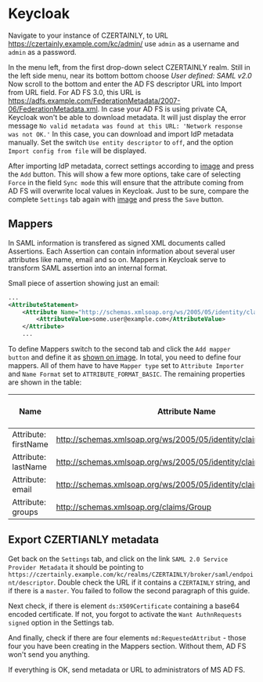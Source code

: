# Keycloak

Navigate to your instance of CZERTAINLY, to URL https://czertainly.example.com/kc/admin/ use `admin` as a username and `admin` as a password.

In the menu left, from the first drop-down select CZERTAINLY realm. Still in the left side menu, near its bottom bottom choose *User defined: SAML v2.0* Now scroll to the bottom and enter the AD FS descriptor URL into Import from URL field. For AD FS 3.0, this URL is https://adfs.example.com/FederationMetadata/2007-06/FederationMetadata.xml. In case your AD FS is using private CA, Keycloak won't be able to download metadata. It will just display the error message `No valid metadata was found at this URL: 'Network response was not OK.'` In this case, you can download and import IdP metadata manually. Set the switch `Use entity descriptor` to `off`, and the option `Import config from file` will be displayed.

After importing IdP metadata, correct settings according to [image](../../../../docs/assets/Keycloak-MSADFS.png) and press the `Add` button. This will show a few more options, take care of selecting `Force` in the field `Sync mode` this will ensure that the attribute coming from AD FS will overwrite local values in Keycloak. Just to be sure, compare the complete `Settings` tab again with [image](../../../../docs/assets/Keycloak-MSADFS.png) and press the `Save` button.

## Mappers

In SAML information is transfered as signed XML documents called Assertions. Each Assertion can contain information about several user attributes like name, email and so on. Mappers in Keycloak serve to transform SAML assertion into an internal format.

Small piece of assertion showing just an email:

```XML
...
<AttributeStatement>
    <Attribute Name="http://schemas.xmlsoap.org/ws/2005/05/identity/claims/emailaddress">
        <AttributeValue>some.user@example.com</AttributeValue>
    </Attribute>
    ...
```

To define Mappers switch to the second tab and click the `Add mapper button` and define it as [shown on image](../../../../docs/assets/Keycloak-email-Mapper.png). In total, you need to define four mappers. All of them have to have `Mapper type` set to `Attribute Importer` and `Name Format` set to `ATTRIBUTE_FORMAT_BASIC`. The remaining properties are shown in the table:

| Name                 | Attribute Name                                                  | User Attribute Name |
|----------------------|-----------------------------------------------------------------|---------------------|
| Attribute: firstName | http://schemas.xmlsoap.org/ws/2005/05/identity/claims/givenname |           firstName |
| Attribute: lastName  | http://schemas.xmlsoap.org/ws/2005/05/identity/claims/surname   |           lastName  |
| Attribute: email     | http://schemas.xmlsoap.org/ws/2005/05/identity/claims/emailaddress |           email  |
| Attribute: groups    | http://schemas.xmlsoap.org/claims/Group                            |           groups |



## Export CZERTIANLY metadata

Get back on the `Settings` tab, and click on the link `SAML 2.0 Service Provider Metadata` it should be pointing to `https://czertainly.example.com/kc/realms/CZERTAINLY/broker/saml/endpoint/descriptor`. Double check the URL if it contains a `CZERTAINLY` string, and if there is a `master`. You failed to follow the second paragraph of this guide.

Next check, if there is element `ds:X509Certificate` containing a base64 encoded certificate. If not, you forgot to activate the `Want AuthnRequests signed` option in the Settings tab.

And finally, check if there are four elements `md:RequestedAttribut` - those four you have been creating in the Mappers section. Without them, AD FS won't send you anything.

If everything is OK, send metadata or URL to administrators of MS AD FS.